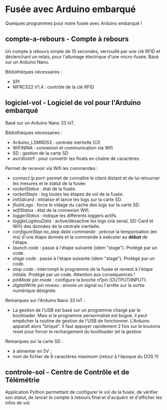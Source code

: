 # Fusée avec Arduino embarqué

Quelques programmes pour notre fusée avec Arduino embarqué !

## compte-a-rebours - Compte à rebours

Un compte à rebours simple de 10 secondes, verrouillé par une clé RFID et déclenchant un relais, pour l'allumage électrique d'une micro-fusée.
Basé sur un Arduino Nano.

Bibliothèques nécessaires :
- SPI
- MFRC522 V1.4 : contrôle de la clé RFID


## logiciel-vol - Logiciel de vol pour l'Arduino embarqué

Basé sur un Arduino Nano 33 IoT.

Bibliothèques nécessaires :
- Arduino_LSM6DS3 : centrale inertielle (CI)
- WiFiNINA : connexion et communication via Wifi
- SD : gestion de la carte SD
- avr/dtostrf : pour convertir les floats en chaîne de caractères

Permet de recevoir via Wifi les commandes :
- *connect ip port*: permet de connaître le client distant et de lui retourner les mesures et le statut de la fusée.
- *rocketStatus* : état de la fusée.
- *rocketSteps* : log toutes les étapes de vol de la fusée.
- *initSdcard* : initialise et lance les logs sur la carte SD.
- *flushLogs* : force le vidage du cache des logs sur la carte SD.
- *wifiStatus* : état de la connexion Wifi.
- *loggerStatus* : indique les différents loggers actifs.
- *toggleLogImuData* : active/désactive les logs (via serial, SD-Card et Wifi) des données de la centrale inertielle.
- *configureStep no_step delai commande* : précise la temporisation (en ms) d'une étape donnée et la commande à exécuter au **début** de l'étape.
- *launch code* : passe à l'étape suivante (idem "stage"). Protégé par un code.
- *stage code* : passe à l'étape suivante (idem "stage"). Protégé par un code.
- *stop code* : interrompt le programme de la fusée et revient à l'étape initiale. Protégé par un code. Attention aux conséquences !
- *pinMode pin mode* : configure la broche n°*pin* (OUTPUT/INPUT). 
- *digitalWrite pin niveau* : envoie un signal ou l'arrête sur la sortie numérique désignée.

Remarques sur l'Arduino Nano 33 IoT :
- La gestion de l'USB est basé sur un programme chargé par le bootloader. Mais si le programme personnalisé est bogué, il peut empêcher la routine de gestion de l'USB de fonctionner. L'Arduino apparaît alors "briqué". Il faut appuyer rapidement 2 fois sur le boutons reset pour forcer le rechargement du bootloader (et la gestion 

Remarques sur la carte SD :
- à alimenter en 5V ;
- nom de fichier de 8 caractères maximum (retour à l'époque du DOS !!)


## controle-sol - Centre de Contrôle et de Télémétrie

Application Python permettant de configurer le vol de la fusée, de vérifier son statut, de lancer le compte à rebours final et d'acquérir et d'afficher les infos de vol.


